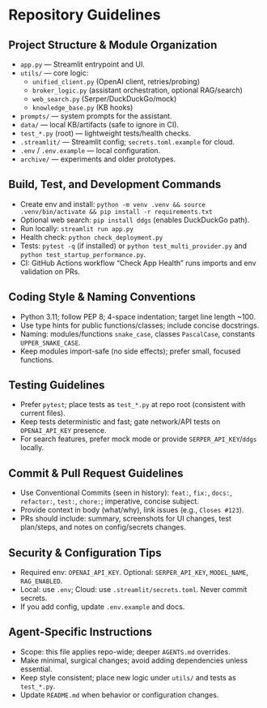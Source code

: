 # Repository Guidelines

## Project Structure & Module Organization
- `app.py` — Streamlit entrypoint and UI.
- `utils/` — core logic:
  - `unified_client.py` (OpenAI client, retries/probing)
  - `broker_logic.py` (assistant orchestration, optional RAG/search)
  - `web_search.py` (Serper/DuckDuckGo/mock)
  - `knowledge_base.py` (KB hooks)
- `prompts/` — system prompts for the assistant.
- `data/` — local KB/artifacts (safe to ignore in CI).
- `test_*.py` (root) — lightweight tests/health checks.
- `.streamlit/` — Streamlit config; `secrets.toml.example` for cloud.
- `.env` / `.env.example` — local configuration.
- `archive/` — experiments and older prototypes.

## Build, Test, and Development Commands
- Create env and install: `python -m venv .venv && source .venv/bin/activate && pip install -r requirements.txt`
- Optional web search: `pip install ddgs` (enables DuckDuckGo path).
- Run locally: `streamlit run app.py`
- Health check: `python check_deployment.py`
- Tests: `pytest -q` (if installed) or `python test_multi_provider.py` and `python test_startup_performance.py`.
- CI: GitHub Actions workflow “Check App Health” runs imports and env validation on PRs.

## Coding Style & Naming Conventions
- Python 3.11; follow PEP 8; 4-space indentation; target line length ~100.
- Use type hints for public functions/classes; include concise docstrings.
- Naming: modules/functions `snake_case`, classes `PascalCase`, constants `UPPER_SNAKE_CASE`.
- Keep modules import-safe (no side effects); prefer small, focused functions.

## Testing Guidelines
- Prefer `pytest`; place tests as `test_*.py` at repo root (consistent with current files).
- Keep tests deterministic and fast; gate network/API tests on `OPENAI_API_KEY` presence.
- For search features, prefer mock mode or provide `SERPER_API_KEY`/`ddgs` locally.

## Commit & Pull Request Guidelines
- Use Conventional Commits (seen in history): `feat:`, `fix:`, `docs:`, `refactor:`, `test:`, `chore:`; imperative, concise subject.
- Provide context in body (what/why), link issues (e.g., `Closes #123`).
- PRs should include: summary, screenshots for UI changes, test plan/steps, and notes on config/secrets changes.

## Security & Configuration Tips
- Required env: `OPENAI_API_KEY`. Optional: `SERPER_API_KEY`, `MODEL_NAME`, `RAG_ENABLED`.
- Local: use `.env`; Cloud: use `.streamlit/secrets.toml`. Never commit secrets.
- If you add config, update `.env.example` and docs.

## Agent-Specific Instructions
- Scope: this file applies repo-wide; deeper `AGENTS.md` overrides.
- Make minimal, surgical changes; avoid adding dependencies unless essential.
- Keep style consistent; place new logic under `utils/` and tests as `test_*.py`.
- Update `README.md` when behavior or configuration changes.
